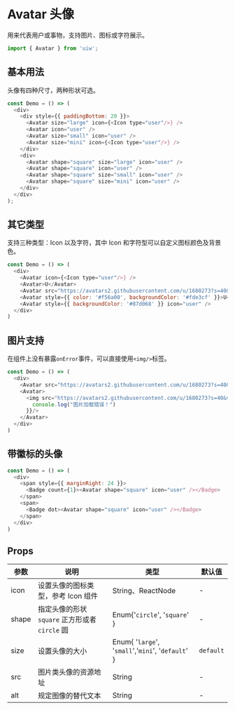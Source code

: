 Avatar 头像
===

用来代表用户或事物，支持图片、图标或字符展示。

```jsx
import { Avatar } from 'uiw';
```

## 基本用法

头像有四种尺寸，两种形状可选。

<!--DemoStart--> 
```js
const Demo = () => (
  <div>
    <div style={{ paddingBottom: 20 }}>
      <Avatar size="large" icon={<Icon type="user"/>} />
      <Avatar icon="user" />
      <Avatar size="small" icon="user" />
      <Avatar size="mini" icon={<Icon type="user"/>} />
    </div>
    <div>
      <Avatar shape="square" size="large" icon="user" />
      <Avatar shape="square" icon="user" />
      <Avatar shape="square" size="small" icon="user" />
      <Avatar shape="square" size="mini" icon="user" />
    </div>
  </div>
);
```
<!--End-->

## 其它类型

支持三种类型：Icon 以及字符，其中 Icon 和字符型可以自定义图标颜色及背景色。

<!--DemoStart--> 
```js
const Demo = () => (
  <div>
    <Avatar icon={<Icon type="user"/>} />
    <Avatar>U</Avatar>
    <Avatar src="https://avatars2.githubusercontent.com/u/1680273?s=40&v=4" />
    <Avatar style={{ color: '#f56a00', backgroundColor: '#fde3cf' }}>U</Avatar>
    <Avatar style={{ backgroundColor: '#87d068' }} icon="user" />
  </div>
)
```
<!--End-->

## 图片支持

在组件上没有暴露`onError`事件，可以直接使用`<img/>`标签。

<!--DemoStart--> 
```js
const Demo = () => (
  <div>
    <Avatar src="https://avatars2.githubusercontent.com/u/1680273?s=40&v=4" />
    <Avatar>
      <img src="https://avatars2.githubusercontent.com/u/1680273?s=40&v=4" onError={()=>{
        console.log("图片加载错误！")
      }}/>
    </Avatar>
  </div>
)
```
<!--End-->

## 带徽标的头像

<!--DemoStart--> 
```js
const Demo = () => (
  <div>
    <span style={{ marginRight: 24 }}>
      <Badge count={1}><Avatar shape="square" icon="user" /></Badge>
    </span>
    <span>
      <Badge dot><Avatar shape="square" icon="user" /></Badge>
    </span>
  </div>
)
```
<!--End-->

## Props

| 参数 | 说明 | 类型 | 默认值 |
|--------- |-------- |--------- |-------- |
| icon | 设置头像的图标类型，参考 Icon 组件 | String、ReactNode | - |
| shape | 指定头像的形状 `square` 正方形或者 `circle` 圆	 | Enum{'`circle`', '`square`' } | - |
| size | 设置头像的大小 | Enum{ '`large`', '`small`','`mini`', '`default`' } | `default` |
| src | 图片类头像的资源地址 | String | - |
| alt | 规定图像的替代文本 | String | - |
